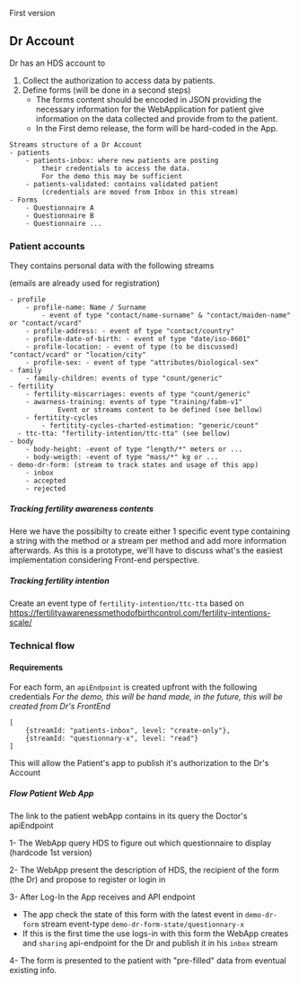 First version 

## Dr Account

Dr has an HDS account to 

1. Collect the authorization to access data by patients.
2. Define forms (will be done in a second steps)
   - The forms content should be encoded in JSON providing the necessary information for the WebApplication for patient give information on the data collected and provide from to the patient.
   - In the First demo release, the form will be hard-coded in the App.

```
Streams structure of a Dr Account
- patients
	- patients-inbox: where new patients are posting 
		their credentials to access the data. 
		For the demo this may be sufficient
	- patients-validated: contains validated patient 
		(credentials are moved from Inbox in this stream)
- Forms
	- Questionnaire A
	- Questionnaire B
	- Questionnaire ...

```

### Patient accounts

They contains personal data with the following streams

(emails are already used for registration)

```
- profile
	- profile-name: Name / Surname 
		- event of type "contact/name-surname" & "contact/maiden-name" or "contact/vcard"
	- profile-address: - event of type "contact/country"
	- profile-date-of-birth: - event of type "date/iso-8601"
	- profile-location: - event of type (to be discussed) "contact/vcard" or "location/city"
	- profile-sex: - event of type "attributes/biological-sex"
- family
	- family-children: events of type "count/generic"
- fertility
	- fertility-miscarriages: events of type "count/generic"
	- awarness-training: events of type "training/fabm-v1"
			Event or streams content to be defined (see bellow)
	- fertitity-cycles
		- fertitity-cycles-charted-estimation: "generic/count"
  - ttc-tta: "fertility-intention/ttc-tta" (see bellow)
- body
	- body-height: -event of type "length/*" meters or ...
	- body-weigth: -event of type "mass/*" kg or ...
- demo-dr-form: (stream to track states and usage of this app)
	- inbox
	- accepted
	- rejected
```

##### Tracking fertility awareness contents

Here we have the possibilty to create either 1 specific event type containing a string with the method or a stream per method and add more information afterwards. As this is a prototype, we'll have to discuss what's the easiest implementation considering Front-end perspective. 

##### Tracking fertility intention

Create an event type of `fertility-intention/ttc-tta`  based on https://fertilityawarenessmethodofbirthcontrol.com/fertility-intentions-scale/



### Technical flow

#### **Requirements** 

For each form, an `apiEndpoint` is created upfront with the following credentials
*For the demo, this will be hand made, in the future, this will be created from Dr's FrontEnd*

``` 
[
	{streamId: "patients-inbox", level: "create-only"},
	{streamId: "questionnary-x", level: "read"}
]
```

This will allow the Patient's app to publish it's authorization to the Dr's Account 

##### Flow Patient Web App

The link to the patient webApp contains in its query the Doctor's apiEndpoint

1- The WebApp query HDS to figure out which questionnaire to display (hardcode 1st version)

2- The WebApp present the description of HDS, the recipient of the form (the Dr) and propose to register or login in

3- After Log-In the App receives and API endpoint

- The app check the state of this form with the latest event in `demo-dr-form` stream event-type `demo-dr-form-state/questionnary-x`
- If this is the first time the use logs-in with this form the WebApp creates  and `sharing` api-endpoint for the Dr and publish it in his `inbox`  stream

4- The form is presented to the patient with "pre-filled" data from eventual existing info.